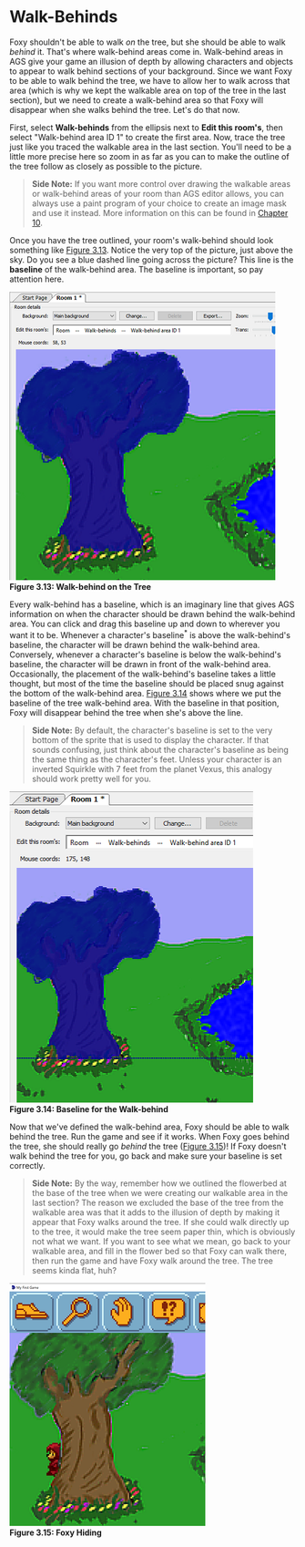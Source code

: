 # Walk-Behinds

Foxy shouldn't be able to walk *on* the tree, but she should be able to walk *behind* it. That's where walk-behind areas come in.  Walk-behind areas in AGS give your game an illusion of depth by allowing characters and objects to appear to walk behind sections of your background.  Since we want Foxy to be able to walk behind the tree, we have to allow her to walk across that area (which is why we kept the walkable area on top of the tree in the last section), but we need to create a walk-behind area so that Foxy will disappear when she walks behind the tree.  Let's do that now.

First, select **Walk-behinds** from the ellipsis next to **Edit this room's**, then select "Walk-behind area ID 1" to create the first area. Now, trace the tree just like you traced the walkable area in the last section.  You'll need to be a little more precise here so zoom in as far as you can to make the outline of the tree follow as closely as possible to the picture.

> **Side Note:** If you want more control over drawing the walkable areas or walk-behind areas of your room than AGS editor allows, you can always use a paint program of your choice to create an image mask and use it instead.  More information on this can be found in [Chapter 10](../../part2/chapter10/masks.html).

Once you have the tree outlined, your room's walk-behind should look something like [Figure 3.13](#figure313). Notice the very top of the picture, just above the sky.  Do you see a blue dashed line going across the picture?  This line is the **baseline** of the walk-behind area.  The baseline is important, so pay attention here. 

<a name="figure313"></a>
<span>![](../../images/walkbehindtree.png)<br>**Figure 3.13: Walk-behind on the Tree**</span>

Every walk-behind has a baseline, which is an imaginary line that gives AGS information on when the character should be drawn behind the walk-behind area. You can click and drag this baseline up and down to wherever you want it to be.  Whenever a character's baseline<sup>\*</sup> is above the walk-behind's baseline, the character will be drawn behind the walk-behind area.  Conversely, whenever a character's baseline is below the walk-behind's baseline, the character will be drawn in front of the walk-behind area.  Occasionally, the placement of the walk-behind's baseline takes a little thought, but most of the time the baseline should be placed snug against the bottom of the walk-behind area.  [Figure 3.14](#figure314) shows where we put the baseline of the tree walk-behind area. With the baseline in that position, Foxy will disappear behind the tree when she's above the line.

> **Side Note:** By default, the character's baseline is set to the very bottom of the sprite that is used to display the character.  If that sounds confusing, just think about the character's baseline as being the same thing as the character's feet.  Unless your character is an inverted Squirkle with 7 feet from the planet Vexus, this analogy should work pretty well for you.

<a name="figure314"></a>
<span>![](../../images/treebaseline.png)<br>**Figure 3.14: Baseline for the Walk-behind**</span>

Now that we've defined the walk-behind area, Foxy should be able to walk behind the tree.  Run the game and see if it works.  When Foxy goes behind the tree, she should really go *behind* the tree ([Figure 3.15](#figure315))! If Foxy doesn't walk behind the tree for you, go back and make sure your baseline is set correctly.

> **Side Note:** By the way, remember how we outlined the flowerbed at the base of the tree when we were creating our walkable area in the last section?  The reason we excluded the base of the tree from the walkable area was that it adds to the illusion of depth by making it appear that Foxy walks around the tree.  If she could walk directly up to the tree, it would make the tree seem paper thin, which is obviously not what we want.  If you want to see what we mean, go back to your walkable area, and fill in the flower bed so that Foxy can walk there, then run the game and have Foxy walk around the tree.  The tree seems kinda flat, huh?

<a name="figure315"></a>
<span>![](../../images/foxyhiding.png)<br>**Figure 3.15: Foxy Hiding**</span>


